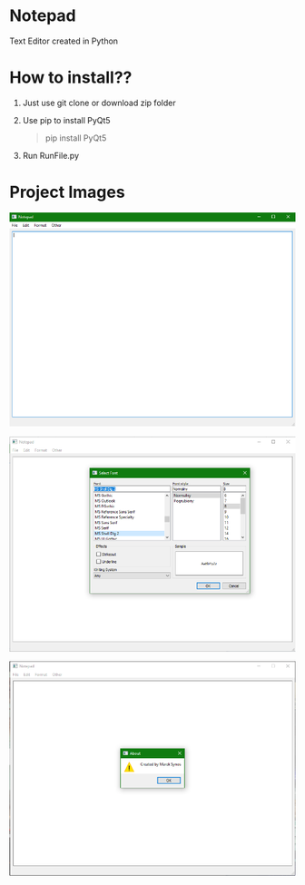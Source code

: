 # Notepad
Text Editor created in Python

# How to install??

1. Just use git clone or download zip folder
2. Use pip to install PyQt5 

    > pip install PyQt5
    
3. Run RunFile.py

# Project Images

![](images/1.png)

![](images/2.png)

![](images/3.png)
